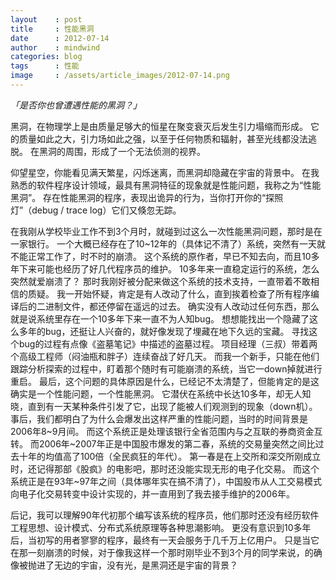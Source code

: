 ```yaml
---
layout    : post
title     : 性能黑洞
date      : 2012-07-14
author    : mindwind
categories: blog
tags      : 性能
image     : /assets/article_images/2012-07-14.png
---
```



_「是否你也曾遭遇性能的黑洞？」_


黑洞，在物理学上是由质量足够大的恒星在聚变衰灭后发生引力塌缩而形成。
它的质量如此之大，引力场如此之强，以至于任何物质和辐射，甚至光线都没法逃脱。
在黑洞的周围，形成了一个无法侦测的视界。

仰望星空，你能看见满天繁星，闪烁迷离，而黑洞却隐藏在宇宙的背景中。
在我熟悉的软件程序设计领域，最具有黑洞特征的现象就是性能问题，我称之为“性能黑洞”。
存在性能黑洞的程序，表现出诡异的行为，当你打开你的“探照灯”（debug / trace log）它们又倏忽无踪。

在我刚从学校毕业工作不到3个月时，就碰到过这么一次性能黑洞问题，那时是在一家银行。
一个大概已经存在了10~12年的（具体记不清了）系统，突然有一天就不能正常工作了，时不时的崩溃。
这个系统的原作者，早已不知去向，而且10多年下来可能也经历了好几代程序员的维护。
10多年来一直稳定运行的系统，怎么突然就爱崩溃了？
那时我刚好被分配来做这个系统的技术支持，一直带着不敢相信的质疑。
我一开始怀疑，肯定是有人改动了什么，直到挨着检查了所有程序编译后的二进制文件，都还停留在遥远的过去。
确实没有人改动过任何东西，那么就是说系统里存在一个10多年下来一直不为人知bug。
想想能找出一个隐藏了这么多年的bug，还挺让人兴奋的，就好像发现了埋藏在地下久远的宝藏。
寻找这个bug的过程有点像《盗墓笔记》中描述的盗墓过程。
项目经理（三叔）带着两个高级工程师（闷油瓶和胖子）连续奋战了好几天。
而我一个新手，只能在他们跟踪分析探索的过程中，盯着那个随时有可能崩溃的系统，当它一down掉就进行重启。
最后，这个问题的具体原因是什么，已经记不太清楚了，但能肯定的是这确实是一个性能问题，一个性能黑洞。
它潜伏在系统中长达10多年，却无人知晓，直到有一天某种条件引发了它，出现了能被人们观测到的现象（down机）。
事后，我们都明白了为什么会爆发出这样严重的性能问题，当时的时间背景是2006年8~9月间。
而这个系统正是处理该银行全省范围内与之互联的券商资金互转。
而2006年~2007年正是中国股市爆发的第二春，系统的交易量突然之间比过去十年的均值高了100倍（全民疯狂的年代）。
第一春是在上交所和深交所刚成立时，还记得那部《股疯》的电影吧，那时还没能实现无形的电子化交易。
而这个系统正是在93年~97年之间（具体哪年实在搞不清了），中国股市从人工交易模式向电子化交易转变中设计实现的，并一直用到了我去接手维护的2006年。

后记，我可以理解90年代初那个编写该系统的程序员，他们那时还没有经历软件工程思想、设计模式、分布式系统原理等各种思潮影响。
更没有意识到10多年后，当初写的用者寥寥的程序，最终有一天会服务于几千万上亿用户。
只是当它在那一刻崩溃的时候，对于像我这样一个那时刚毕业不到3个月的同学来说，的确像被抛进了无边的宇宙，没有光，是黑洞还是宇宙的背景？
